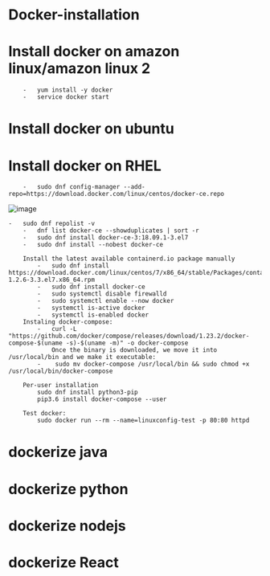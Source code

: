 # Docker-installation

#	Install docker on amazon linux/amazon linux 2
		-	yum install -y docker 
		-	service docker start
		
#	Install docker on ubuntu

#	Install docker on RHEL
		- 	sudo dnf config-manager --add-repo=https://download.docker.com/linux/centos/docker-ce.repo

![image](https://user-images.githubusercontent.com/54719289/105633807-d22e3300-5e80-11eb-8322-8a5001bcdc31.png)

      
    - 	sudo dnf repolist -v
		- 	dnf list docker-ce --showduplicates | sort -r
		-	sudo dnf install docker-ce-3:18.09.1-3.el7
		-	sudo dnf install --nobest docker-ce
		
		Install the latest available containerd.io package manually
			-	sudo dnf install https://download.docker.com/linux/centos/7/x86_64/stable/Packages/containerd.io-1.2.6-3.3.el7.x86_64.rpm
			-	sudo dnf install docker-ce
			-	sudo systemctl disable firewalld
			-	sudo systemctl enable --now docker
			-	systemctl is-active docker
			-	systemctl is-enabled docker
		Instaling docker-compose:
			-	curl -L "https://github.com/docker/compose/releases/download/1.23.2/docker-compose-$(uname -s)-$(uname -m)" -o docker-compose
				Once the binary is downloaded, we move it into /usr/local/bin and we make it executable:
			-	 sudo mv docker-compose /usr/local/bin && sudo chmod +x /usr/local/bin/docker-compose
			
		Per-user installation
			sudo dnf install python3-pip
			pip3.6 install docker-compose --user
		
		Test docker:
			sudo docker run --rm --name=linuxconfig-test -p 80:80 httpd


#	dockerize java 
#	dockerize python
#	dockerize nodejs
#	dockerize React
